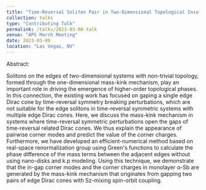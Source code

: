```yaml
---
title: "Time-Reversal Soliton Pair in Two-Dimensional Topological Insulating Systems"
collection: talks
type: "Contributing Talk"
permalink: /talks/2023-03-08-talk
venue: "APS March Meeting"
date: 2023-03-08
location: "Las Vegas, NV"
---
```


Abstract:

Solitons on the edges of two-dimensional systems with non-trivial topology, formed through the one-dimensional mass-kink mechanism, play an important role in driving the emergence of higher-order topological phases. In this connection, the existing work has focused on gaping a single edge Dirac cone by time-reversal symmetry breaking perturbations, which are not suitable for the edge solitons in time-reversal symmetric systems with multiple edge Dirac cones. Here, we discuss the mass-kink mechanism in systems where time-reversal symmetric perturbations open the gaps of time-reversal related Dirac cones. We thus explain the appearance of pairwise corner modes and predict the value of the corner charges. Furthermore, we have developed an efficient-numerical method based on real-space renormalization group using Green's functions to calculate the phase difference of the mass terms between the adjacent edges without using nano-disks and k.p modeling. Using this technique, we demonstrate that the in-gap corner modes and the corner charges in monolayer α-Sb are generated by the mass-kink mechanism that originates from gapping two pairs of edge Dirac cones with Sz-mixing spin-orbit coupling.
